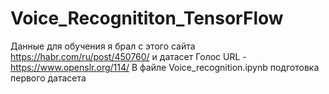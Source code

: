 # Voice_Recognititon_TensorFlow

Данные для обучения я брал с этого сайта https://habr.com/ru/post/450760/ и датасет Голос URL - https://www.openslr.org/114/
В файле Voice_recognition.ipynb подготовка первого датасета
